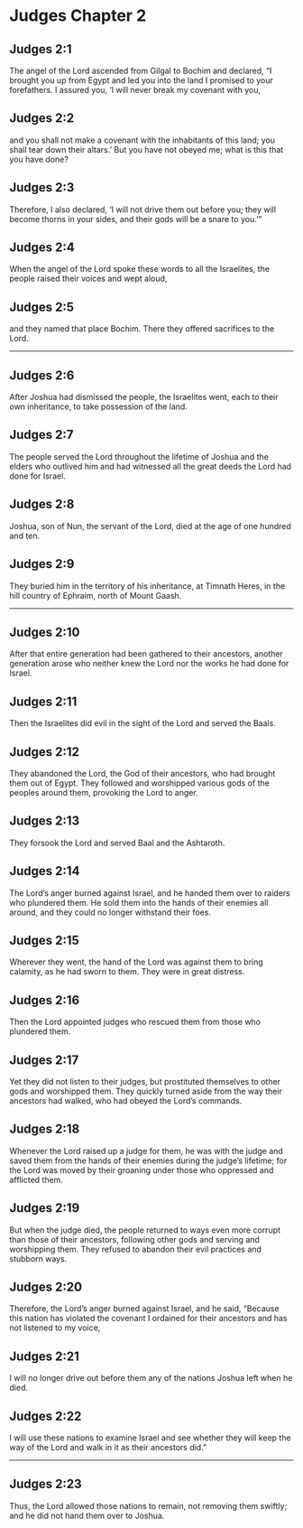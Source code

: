 # Judges Chapter 2

## Judges 2:1

The angel of the Lord ascended from Gilgal to Bochim and declared, “I brought you up from Egypt and led you into the land I promised to your forefathers. I assured you, ‘I will never break my covenant with you,

## Judges 2:2

and you shall not make a covenant with the inhabitants of this land; you shall tear down their altars.’ But you have not obeyed me; what is this that you have done?

## Judges 2:3

Therefore, I also declared, ‘I will not drive them out before you; they will become thorns in your sides, and their gods will be a snare to you.’”

## Judges 2:4

When the angel of the Lord spoke these words to all the Israelites, the people raised their voices and wept aloud,

## Judges 2:5

and they named that place Bochim. There they offered sacrifices to the Lord.

---

## Judges 2:6

After Joshua had dismissed the people, the Israelites went, each to their own inheritance, to take possession of the land.

## Judges 2:7

The people served the Lord throughout the lifetime of Joshua and the elders who outlived him and had witnessed all the great deeds the Lord had done for Israel.

## Judges 2:8

Joshua, son of Nun, the servant of the Lord, died at the age of one hundred and ten.

## Judges 2:9

They buried him in the territory of his inheritance, at Timnath Heres, in the hill country of Ephraim, north of Mount Gaash.

---

## Judges 2:10

After that entire generation had been gathered to their ancestors, another generation arose who neither knew the Lord nor the works he had done for Israel.

## Judges 2:11

Then the Israelites did evil in the sight of the Lord and served the Baals.

## Judges 2:12

They abandoned the Lord, the God of their ancestors, who had brought them out of Egypt. They followed and worshipped various gods of the peoples around them, provoking the Lord to anger.

## Judges 2:13

They forsook the Lord and served Baal and the Ashtaroth.

## Judges 2:14

The Lord’s anger burned against Israel, and he handed them over to raiders who plundered them. He sold them into the hands of their enemies all around, and they could no longer withstand their foes.

## Judges 2:15

Wherever they went, the hand of the Lord was against them to bring calamity, as he had sworn to them. They were in great distress.

## Judges 2:16

Then the Lord appointed judges who rescued them from those who plundered them.

## Judges 2:17

Yet they did not listen to their judges, but prostituted themselves to other gods and worshipped them. They quickly turned aside from the way their ancestors had walked, who had obeyed the Lord’s commands.

## Judges 2:18

Whenever the Lord raised up a judge for them, he was with the judge and saved them from the hands of their enemies during the judge’s lifetime; for the Lord was moved by their groaning under those who oppressed and afflicted them.

## Judges 2:19

But when the judge died, the people returned to ways even more corrupt than those of their ancestors, following other gods and serving and worshipping them. They refused to abandon their evil practices and stubborn ways.

## Judges 2:20

Therefore, the Lord’s anger burned against Israel, and he said, “Because this nation has violated the covenant I ordained for their ancestors and has not listened to my voice,

## Judges 2:21

I will no longer drive out before them any of the nations Joshua left when he died.

## Judges 2:22

I will use these nations to examine Israel and see whether they will keep the way of the Lord and walk in it as their ancestors did.”

---

## Judges 2:23

Thus, the Lord allowed those nations to remain, not removing them swiftly; and he did not hand them over to Joshua.
